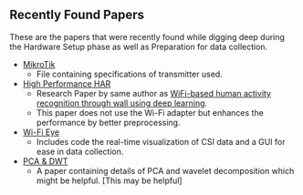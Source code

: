 ## Recently Found Papers

These are the papers that were recently found while digging deep during the Hardware Setup phase as well as Preparation for data collection.

- [MikroTik](MikroTik.pdf)
    - File containing specifications of transmitter used.
- [High Performance HAR](<High Performance HAR.pdf>)
    - Research Paper by same author as [WiFi-based human activity recognition through wall using deep learning](https://github.com/xaxm007/Major-Project/blob/655cc304c566b41e13df87b79e11ab7c861bf402/Main%20Reference%20Papers/WiFi-based%20human%20activity%20recognition%20through%20wall%20using%20deep%20learning.pdf).
    - This paper does not use the Wi-Fi adapter but enhances the performance by better preprocessing.
- [Wi-Fi Eye](<Wi-Fi Eye.pdf>)
    - Includes code the real-time visualization of CSI data and a GUI for ease in data collection.
- [PCA & DWT](<PCA & DWT.pdf>)
    - A paper containing details of PCA and wavelet decomposition which might be helpful. [This may be helpful]